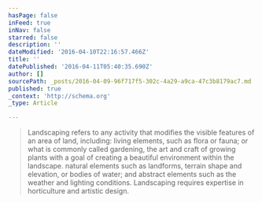 ```yaml
---
hasPage: false
inFeed: true
inNav: false
starred: false
description: ''
dateModified: '2016-04-10T22:16:57.466Z'
title: ''
datePublished: '2016-04-11T05:40:35.690Z'
author: []
sourcePath: _posts/2016-04-09-96f717f5-302c-4a29-a9ca-47c3b8179ac7.md
published: true
_context: 'http://schema.org'
_type: Article

---
```

> Landscaping refers to any activity that modifies the visible features of an area of land, including:
> living elements, such as flora or fauna; or what is commonly called gardening, the art and craft of growing plants with a goal of creating a beautiful environment within the landscape.
> natural elements such as landforms, terrain shape and elevation, or bodies of water; and
> abstract elements such as the weather and lighting conditions.
> Landscaping requires expertise in horticulture and artistic design.